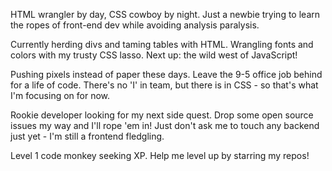 HTML wrangler by day, CSS cowboy by night. Just a newbie trying to learn the ropes of front-end dev while avoiding analysis paralysis. 

Currently herding divs and taming tables with HTML. Wrangling fonts and colors with my trusty CSS lasso. Next up: the wild west of JavaScript!

Pushing pixels instead of paper these days. Leave the 9-5 office job behind for a life of code. There's no 'I' in team, but there is in CSS - so that's what I'm focusing on for now.

Rookie developer looking for my next side quest. Drop some open source issues my way and I'll rope 'em in! Just don't ask me to touch any backend just yet - I'm still a frontend fledgling. 

Level 1 code monkey seeking XP. Help me level up by starring my repos!


<!---
ninsiimaronnie/ninsiimaronnie is a ✨ special ✨ repository because its `README.md` (this file) appears on your GitHub profile.
You can click the Preview link to take a look at your changes.
--->
